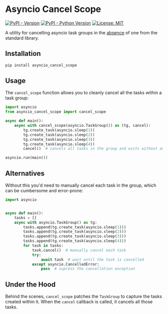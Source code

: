 # Asyncio Cancel Scope

[![PyPI - Version](https://img.shields.io/pypi/v/asyncio_cancel_scope.svg)](https://pypi.org/project/asyncio_cancel_scope)
[![PyPI - Python Version](https://img.shields.io/pypi/pyversions/asyncio_cancel_scope.svg)](https://pypi.org/project/asyncio_cancel_scope)
[![License: MIT](https://img.shields.io/badge/License-MIT-yellow.svg)](https://opensource.org/licenses/MIT)

A utility for cancelling asyncio task groups in the
[absence](https://github.com/python/cpython/issues/108951) of one from the standard
library.

## Installation

```bash
pip install asyncio_cancel_scope
```

## Usage

The `cancel_scope` function allows you to cleanly cancel all the tasks within a task
group:

```python
import asyncio
from asyncio_cancel_scope import cancel_scope

async def main():
    async with cancel_scope(asyncio.TaskGroup()) as (tg, cancel):
        tg.create_task(asyncio.sleep(1))
        tg.create_task(asyncio.sleep(2))
        tg.create_task(asyncio.sleep(3))
        tg.create_task(asyncio.sleep(4))
        cancel()  # cancels all tasks in the group and exits without an exception

asyncio.run(main())
```

## Alternatives

Without this you'd need to manually cancel each task in the group, which can be
cumbersome and error-prone:

```python
import asyncio


async def main():
    tasks = []
    async with asyncio.TaskGroup() as tg:
        tasks.append(tg.create_task(asyncio.sleep(1)))
        tasks.append(tg.create_task(asyncio.sleep(2)))
        tasks.append(tg.create_task(asyncio.sleep(3)))
        tasks.append(tg.create_task(asyncio.sleep(4)))
        for task in tasks:
            task.cancel()  # manually cancel each task
            try:
                await task  # wait until the task is cancelled
            except asyncio.CancelledError:
                pass  # supress the cancellation exception
```

## Under the Hood

Behind the scenes, `cancel_scope` patches the `TaskGroup` to capture the tasks created
within it. When the `cancel` callback is called, it cancels all those tasks.

